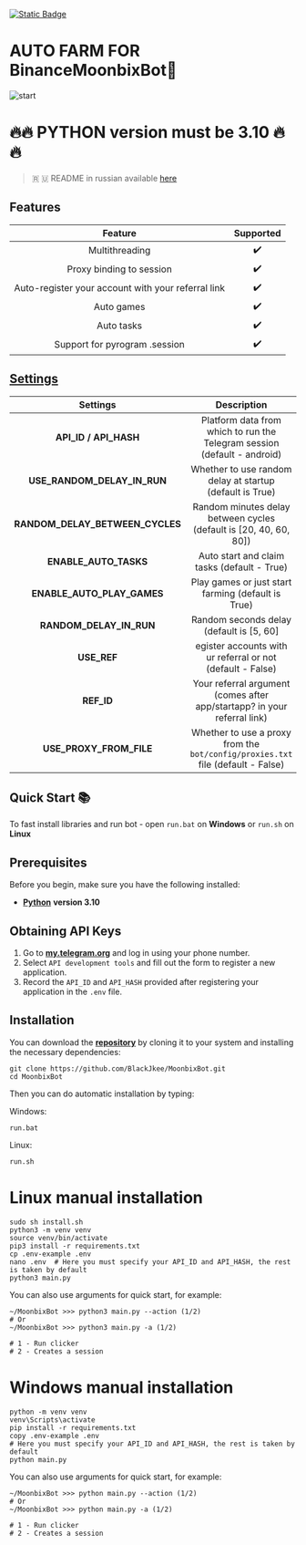 [![Static Badge](https://img.shields.io/badge/Telegram-Bot%20Link-Link?style=for-the-badge&logo=Telegram&logoColor=white&logoSize=auto&color=blue)](https://t.me/Binance_Moonbix_bot/start?startApp=ref_1197825376&startapp=ref_1197825376&utm_medium=web_share_copy)

#  AUTO FARM FOR BinanceMoonbixBot🚀
![start](https://github.com/user-attachments/assets/3be21f46-7f44-4d84-a1e4-943570570690)


# 🔥🔥 PYTHON version must be 3.10 🔥🔥

> 🇷 🇺 README in russian available [here](README-RU.md)

## Features  
|                      Feature                       | Supported |
|:--------------------------------------------------:|:---------:|
|                   Multithreading                   |     ✔️    |
|              Proxy binding to session              |     ✔️    |
| Auto-register your account with your referral link |     ✔️    |
|                     Auto games                     |     ✔️    |
|                     Auto tasks                     |     ✔️    |
|           Support for pyrogram .session            |     ✔️    |


## [Settings](https://github.com/BlackJkee/MoonbixBot/blob/main/.env-example/)
|          Settings               |                                 Description                                     |
|:-------------------------------:|:-------------------------------------------------------------------------------:|
|    **API_ID / API_HASH**        |   Platform data from which to run the Telegram session (default - android)      |
| **USE_RANDOM_DELAY_IN_RUN**     |       Whether to use random delay at startup (default is True)                  |
| **RANDOM_DELAY_BETWEEN_CYCLES** |    Random minutes delay between cycles (default is [20, 40, 60, 80])            |
|     **ENABLE_AUTO_TASKS**       |        Auto start and claim tasks (default - True)		                        |
|  **ENABLE_AUTO_PLAY_GAMES**     |       Play games or just start farming (default is True)                        |
|   **RANDOM_DELAY_IN_RUN**       |         Random seconds delay (default is [5, 60]                                |
|         **USE_REF**             |       egister accounts with ur referral or not (default - False)                |
|         **REF_ID**              |   Your referral argument (comes after app/startapp? in your referral link)      |
|   **USE_PROXY_FROM_FILE**       | Whether to use a proxy from the `bot/config/proxies.txt` file (default - False) |

## Quick Start 📚

To fast install libraries and run bot - open `run.bat` on **Windows** or `run.sh` on **Linux**

## Prerequisites
Before you begin, make sure you have the following installed:
- [**Python**](https://www.python.org/downloads/release/python-3100/) **version 3.10**

## Obtaining API Keys
1. Go to [**my.telegram.org**](https://my.telegram.org/auth) and log in using your phone number.
2. Select `API development tools` and fill out the form to register a new application.
3. Record the `API_ID` and `API_HASH` provided after registering your application in the `.env` file.

## Installation
You can download the [**repository**](https://github.com/BlackJkee/MoonbixBot) by cloning it to your system and installing the necessary dependencies:
```shell
git clone https://github.com/BlackJkee/MoonbixBot.git
cd MoonbixBot
```

Then you can do automatic installation by typing:

Windows:
```shell
run.bat
```

Linux:
```shell
run.sh
```

# Linux manual installation
```shell
sudo sh install.sh
python3 -m venv venv
source venv/bin/activate
pip3 install -r requirements.txt
cp .env-example .env
nano .env  # Here you must specify your API_ID and API_HASH, the rest is taken by default
python3 main.py
```

You can also use arguments for quick start, for example:
```shell
~/MoonbixBot >>> python3 main.py --action (1/2)
# Or
~/MoonbixBot >>> python3 main.py -a (1/2)

# 1 - Run clicker
# 2 - Creates a session
```

# Windows manual installation
```shell
python -m venv venv
venv\Scripts\activate
pip install -r requirements.txt
copy .env-example .env
# Here you must specify your API_ID and API_HASH, the rest is taken by default
python main.py
```

You can also use arguments for quick start, for example:
```shell
~/MoonbixBot >>> python main.py --action (1/2)
# Or
~/MoonbixBot >>> python main.py -a (1/2)

# 1 - Run clicker
# 2 - Creates a session
```
